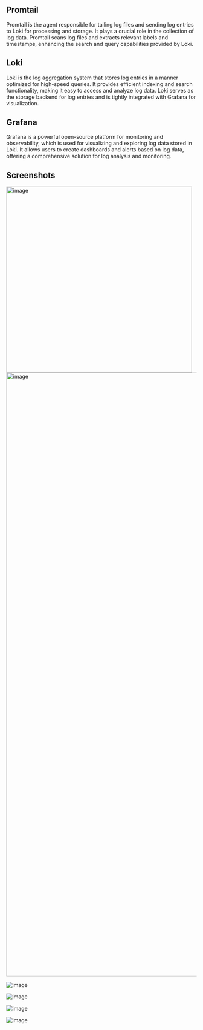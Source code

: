 ## Promtail
Promtail is the agent responsible for tailing log files and sending log entries to Loki for processing and storage. It plays a crucial role in the collection of log data. Promtail scans log files and extracts relevant labels and timestamps, enhancing the search and query capabilities provided by Loki.

## Loki
Loki is the log aggregation system that stores log entries in a manner optimized for high-speed queries. It provides efficient indexing and search functionality, making it easy to access and analyze log data. Loki serves as the storage backend for log entries and is tightly integrated with Grafana for visualization.

## Grafana
Grafana is a powerful open-source platform for monitoring and observability, which is used for visualizing and exploring log data stored in Loki. It allows users to create dashboards and alerts based on log data, offering a comprehensive solution for log analysis and monitoring.

## Screenshots
<img width="491" alt="image" src="https://github.com/sl1depengwyn/core-course-labs/assets/53992153/f1f79254-3e8f-48d4-a820-3e238265c7ae">

<img width="1595" alt="image" src="https://github.com/sl1depengwyn/core-course-labs/assets/53992153/753f8ab7-9cdf-4c16-9333-f6af2e730e72">

![image](https://github.com/sl1depengwyn/core-course-labs/assets/53992153/bd7994f5-d6e7-4146-bc74-86a199cf9786)

![image](https://github.com/sl1depengwyn/core-course-labs/assets/53992153/00afc372-4d8b-4790-9379-9f8c097d7c30)

![image](https://github.com/sl1depengwyn/core-course-labs/assets/53992153/1e544ecc-4262-4e90-9a1a-6e92214aee57)

![image](https://github.com/sl1depengwyn/core-course-labs/assets/53992153/2522479a-a29d-4db3-a787-a320403f0b1e)
